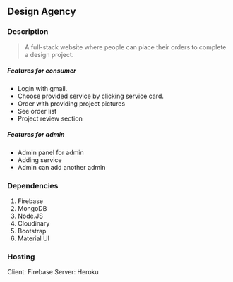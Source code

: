 

## Design Agency

### Description
> A full-stack website where people can place their orders to complete a design project.
 ##### Features for consumer
 - Login with gmail.
 - Choose provided service by clicking service card.
 - Order with providing project pictures
 - See order list
 - Project review section
  ##### Features for admin
  - Admin panel for admin
  - Adding service
  - Admin can add another admin
  
  ### Dependencies
  1. Firebase 
  2. MongoDB
  3. Node.JS
  4. Cloudinary
  5. Bootstrap
  6. Material UI
  
  ### Hosting
  Client:  Firebase
  Server: Heroku
